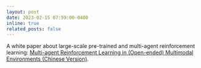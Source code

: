 ```yaml
---
layout: post
date: 2023-02-15 07:59:00-0400
inline: true
related_posts: false
---
```


A white paper about large-scale pre-trained and multi-agent reinforcement learning: [Multi-agent Reinforcement Learning in (Open-ended) Multimodal Environments (Chinese Version)](https://yingwen.io/files/LLM-MARL.pdf).


